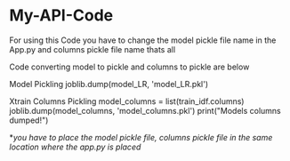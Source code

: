 # My-API-Code

For using this Code you have to change the model pickle file name in the App.py and columns pickle file name thats all

Code converting model to pickle and columns to pickle are below

Model Pickling
joblib.dump(model_LR, 'model_LR.pkl')

Xtrain Columns Pickling 
model_columns = list(train_idf.columns)
joblib.dump(model_columns, 'model_columns.pkl')
print("Models columns dumped!")

**you have to place the model pickle file, columns pickle file in the same location where the app.py is placed*
